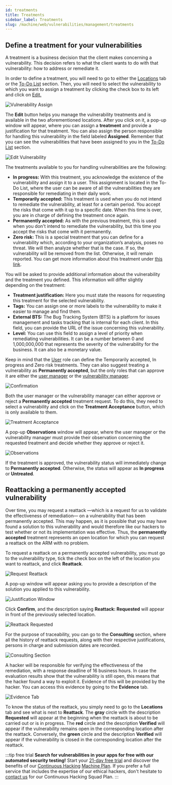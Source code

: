 ```yaml
---
id: treatments
title: Treatments
sidebar_label: Treatments
slug: /machine/web/vulnerabilities/management/treatments
---
```


## Define a treatment for your vulnerabilities

A treatment is a business decision
that the client makes concerning a
vulnerability.
This decision refers to what the
client wants to do with that vulnerability:
how to address or remediate it.

In order to define a treatment, you
will need to go to either the
[Locations](/machine/web/vulnerabilities/management/locations#edit-button)
tab or the
[To-Do List](/machine/web/vulnerabilities/management/to-do-list)
section.
Then, you will need to select the
vulnerability to which you want to
assign a treatment by clicking the
check box to its left and click
on [Edit.](/machine/web/vulnerabilities/management/locations#edit-button)

![Vulnerability Assign](https://res.cloudinary.com/fluid-attacks/image/upload/v1674002336/docs/web/vulnerabilities/management/edit_option.png)

The **Edit** button helps you manage
the vulnerability treatments and
is available in the two aforementioned
locations.
After you click on it, a pop-up
window will appear, where you can
assign a **treatment** and provide a
justification for that treatment.
You can also assign the person
responsible for handling this
vulnerability in the field labeled
**Assigned**.
Remember that you can see the
vulnerabilities that have been
assigned to you in the
[To-Do List](/machine/web/vulnerabilities/management/to-do-list)
section.

![Edit Vulnerability](https://res.cloudinary.com/fluid-attacks/image/upload/v1669214734/docs/web/vulnerabilities/management/aplication_treatment.png)

The treatments available to
you for handling vulnerabilities
are the following:

- **In progress:**
  With this treatment,
  you acknowledge the
  existence of the
  vulnerability and
  assign it to a user.
  This assignment is
  located in the To-Do
  List, where the user
  can be aware of all
  the vulnerabilities
  they are responsible
  for remediating in
  their daily work.
- **Temporarily accepted:**
  This treatment is used
  when you do not intend
  to remediate the
  vulnerability, at least
  for a certain period.
  You accept the risks
  that come with it up to
  a specific date.
  When this time is over,
  you are in charge of
  defining the treatment
  once again.
- **Permanently accepted:**
  As with the previous treatment,
  this is used
  when you don't intend
  to remediate the vulnerability,
  but this time you accept the
  risks that come with it
  permanently.
- **Zero risk:**
  This is a special treatment
  that you can define for a
  vulnerability which,
  according to your
  organization’s analysis,
  poses no threat.
  We will then analyze whether
  that is the case.
  If so, the vulnerability
  will be removed from the list.
  Otherwise, it will remain
  reported.
  You can get more information
  about this treatment under
  [this link](/machine/web/vulnerabilities/management/zero-risk).

You will be asked to provide
additional information about
the vulnerability and the
treatment you defined.
This information will differ
slightly depending on the
treatment:

- **Treatment justification:**
  Here you must state the
  reasons for requesting
  this treatment for the
  selected vulnerability.
- **Tags:**
  You can assign one or
  more labels to the
  vulnerability to make
  it easier to manage
  and find them.
- **External BTS:**
  The Bug Tracking System
  (BTS) is a platform for
  issues management and
  tasks tracking that is
  internal for each client.
  In this field, you can
  provide the URL of the
  issue concerning this
  vulnerability.
- **Level:**
  You can use this field
  to assign a level of
  priority when remediating
  vulnerabilities.
  It can be a number between
  0 and 1,000,000,000 that
  represents the severity
  of the vulnerability for
  the business.
  It can also be a monetary
  value.

Keep in mind that the [User](/machine/web/groups/roles#user-role)
role can define the
Temporarily accepted,
In progress and Zero
risk treatments.
They can also suggest treating
a vulnerability as **Permanently accepted**,
but the only roles that can
approve it are either the
[user manager](/machine/web/groups/roles#user-manager-role)
or the [vulnerability manager](/machine/web/groups/roles#vulnerability-manager-role).

![Confirmation](https://res.cloudinary.com/fluid-attacks/image/upload/v1669210991/docs/web/vulnerabilities/management/confirmation.png)

Both the user manager or the
vulnerability manager can
either approve or reject a
**Permanently accepted** treatment
request.
To do this,
they need to select a
vulnerability and click on the
**Treatment Acceptance** button,
which is only available to them.

![Treatment Acceptance](https://res.cloudinary.com/fluid-attacks/image/upload/v1674002714/docs/web/vulnerabilities/management/treatment_aceptance.png)

A pop-up **Observations**
window will appear,
where the user manager or the vulnerability
manager must provide their
observation concerning the requested
treatment and decide whether
they approve or reject it.

![Observations](https://res.cloudinary.com/fluid-attacks/image/upload/v1674002906/docs/web/vulnerabilities/management/observations.png)

If the treatment is approved,
the vulnerability status will
immediately change to
**Permanently accepted**.
Otherwise,
the status will appear as
**In progress** or **Untreated**.

## Reattacking a permanently accepted vulnerability

Over time, you may request
a reattack —which is a request
for us to validate the
effectiveness of remediation— on
a vulnerability that has been
permanently accepted.
This may happen, as it is possible
that you may have found a solution
to this vulnerability and would
therefore like our hackers to test
whether or not its implementation
was effective.
Thus, the **permanently accepted**
treatment represents an open
location for which you can request
a reattack on the ARM with no problem.

To request a reattack on a
permanently accepted vulnerability,
you must go to the vulnerability
type, tick the check box on the
left of the location you want to
reattack, and click **Reattack**.

![Request Reattack](https://res.cloudinary.com/fluid-attacks/image/upload/v1674003232/docs/web/vulnerabilities/management/reattack_permanet_ace.png)

A pop-up window will appear asking
you to provide a description of
the solution you applied to this
vulnerability.

![Justification Window](https://res.cloudinary.com/fluid-attacks/image/upload/v1669213344/docs/web/vulnerabilities/management/justification.png)

Click **Confirm**, and the description
saying **Reattack: Requested** will
appear in front of the previously
selected location.

![Reattack Requested](https://res.cloudinary.com/fluid-attacks/image/upload/v1645627612/docs/web/vulnerabilities/management/treatment_reattack_requested.png)

For the purpose of traceability, you
can go to the **Consulting** section,
where all the history of reattack
requests, along with their respective
justifications, persons in charge and
submission dates are recorded.

![Consulting Section](https://res.cloudinary.com/fluid-attacks/image/upload/v1674003485/docs/web/vulnerabilities/management/consulting.png)

A hacker will be responsible for
verifying the effectiveness of the
remediation, with a response deadline
of 16 business hours.
In case the evaluation results show
that the vulnerability is still open,
this means that the hacker found a
way to exploit it.
Evidence of this will be provided
by the hacker.
You can access this evidence by
going to the **Evidence** tab.

![Evidence Tab](https://res.cloudinary.com/fluid-attacks/image/upload/v1675402393/docs/web/vulnerabilities/management/evidence_treatment.png)

To know the status of the reattack,
you simply need to go to the
**Locations** tab and see what is
next to **Reattack**.
The **gray** circle with the description
**Requested** will appear at the
beginning when the reattack is about
to be carried out or is in progress.
The **red** circle and the description
**Verified** will appear if the
vulnerability remains open in the
corresponding location after the reattack.
Conversely, the **green** circle and
the description **Verified** will appear
if the vulnerability is closed in the
corresponding location after the reattack.

:::tip free trial
**Search for vulnerabilities in your apps for free
with our automated security testing!**
Start your [21-day free trial](https://fluidattacks.com/free-trial/)
and discover the benefits of our [Continuous Hacking](https://fluidattacks.com/services/continuous-hacking/)
[Machine Plan](https://fluidattacks.com/plans/).
If you prefer a full service
that includes the expertise of our ethical hackers,
don't hesitate to [contact us](https://fluidattacks.com/contact-us/)
for our Continuous Hacking Squad Plan.
:::
